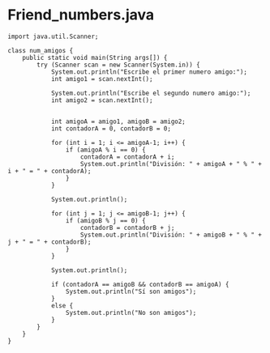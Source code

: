 # Friend_numbers.java
    import java.util.Scanner;

    class num_amigos {
        public static void main(String args[]) {
            try (Scanner scan = new Scanner(System.in)) {
                System.out.println("Escribe el primer numero amigo:");
                int amigo1 = scan.nextInt();

                System.out.println("Escribe el segundo numero amigo:");
                int amigo2 = scan.nextInt();


                int amigoA = amigo1, amigoB = amigo2;
                int contadorA = 0, contadorB = 0;

                for (int i = 1; i <= amigoA-1; i++) {
                    if (amigoA % i == 0) {
                        contadorA = contadorA + i;
                        System.out.println("División: " + amigoA + " % " + i + " = " + contadorA);
                    }
                }

                System.out.println();

                for (int j = 1; j <= amigoB-1; j++) {
                    if (amigoB % j == 0) {
                        contadorB = contadorB + j;
                        System.out.println("División: " + amigoB + " % " + j + " = " + contadorB);
                    }
                }

                System.out.println();

                if (contadorA == amigoB && contadorB == amigoA) {
                    System.out.println("Sí son amigos");
                }
                else {
                    System.out.println("No son amigos");
                }
            }
        }
    }
